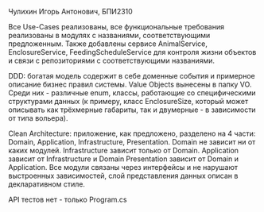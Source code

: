 Чулихин Игорь Антонович, БПИ2310

Все Use-Cases реализованы, все функциональные требования реализованы в модулях с названиями, соответствующими предложенным. Также добавлены сервисе AnimalService, EnclosureService, FeedingScheduleService для контроля жизни объектов и связи с репозиториями с соответствующими названиями.

DDD: богатая модель содержит в себе доменные события и примерное описание бизнес правил системы.
Value Objects вынесены в папку VO. Среди них - различные enum, классы, работающие со специфическими структурами данных (к примеру, класс EnclosureSize, который может описывать как трёхмерные габариты, так и двумерные - в зависимости от типа вольера).

Clean Architecture: приложение, как предложено, разделено на 4 части: Domain, Application, Infrastructure, Presentation.
Domain не зависит ни от каких модулей.
Infrastructure зависит только от Domain.
Application зависит от Infrastructure и Domain
Presentation зависит от Domain и Application.
Все модули связаны через интерфейсы и не нарушают выстроенных зависимостей, слой представления данных описан в декларативном стиле.

API тестов нет - только Program.cs
